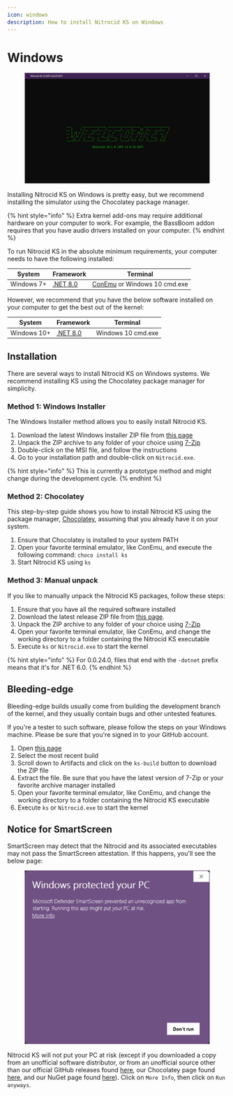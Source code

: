 ```yaml
---
icon: windows
description: How to install Nitrocid KS on Windows
---
```


# Windows

<figure><img src="../../.gitbook/assets/001-welcome.png" alt=""><figcaption></figcaption></figure>

Installing Nitrocid KS on Windows is pretty easy, but we recommend installing the simulator using the Chocolatey package manager.

{% hint style="info" %}
Extra kernel add-ons may require additional hardware on your computer to work. For example, the BassBoom addon requires that you have audio drivers installed on your computer.
{% endhint %}

To run Nitrocid KS in the absolute minimum requirements, your computer needs to have the following installed:

| System     | Framework                                                          | Terminal                                                  |
| ---------- | ------------------------------------------------------------------ | --------------------------------------------------------- |
| Windows 7+ | [.NET 8.0](https://dotnet.microsoft.com/en-us/download/dotnet/8.0) | [ConEmu](https://conemu.github.io/) or Windows 10 cmd.exe |

However, we recommend that you have the below software installed on your computer to get the best out of the kernel:

| System      | Framework                                                          | Terminal           |
| ----------- | ------------------------------------------------------------------ | ------------------ |
| Windows 10+ | [.NET 8.0](https://dotnet.microsoft.com/en-us/download/dotnet/8.0) | Windows 10 cmd.exe |

## Installation

There are several ways to install Nitrocid KS on Windows systems. We recommend installing KS using the Chocolatey package manager for simplicity.

### Method 1: Windows Installer

The Windows Installer method allows you to easily install Nitrocid KS.

1. Download the latest Windows Installer ZIP file from [this page](https://github.com/Aptivi/Kernel-Simulator/releases)
2. Unpack the ZIP archive to any folder of your choice using [7-Zip](https://7-zip.org/)
3. Double-click on the MSI file, and follow the instructions
4. Go to your installation path and double-click on `Nitrocid.exe`.

{% hint style="info" %}
This is currently a prototype method and might change during the development cycle.
{% endhint %}

### Method 2: Chocolatey

This step-by-step guide shows you how to install Nitrocid KS using the package manager, [Chocolatey](https://chocolatey.org/install), assuming that you already have it on your system.

1. Ensure that Chocolatey is installed to your system PATH
2. Open your favorite terminal emulator, like ConEmu, and execute the following command: `choco install ks`
3. Start Nitrocid KS using `ks`

### Method 3: Manual unpack

If you like to manually unpack the Nitrocid KS packages, follow these steps:

1. Ensure that you have all the required software installed
2. Download the latest release ZIP file from [this page](https://github.com/Aptivi/Kernel-Simulator/releases).
3. Unpack the ZIP archive to any folder of your choice using [7-Zip](https://7-zip.org/)
4. Open your favorite terminal emulator, like ConEmu, and change the working directory to a folder containing the Nitrocid KS executable
5. Execute `ks` or `Nitrocid.exe` to start the kernel

{% hint style="info" %}
For 0.0.24.0, files that end with the `-dotnet` prefix means that it's for .NET 6.0.
{% endhint %}

## Bleeding-edge

Bleeding-edge builds usually come from building the development branch of the kernel, and they usually contain bugs and other untested features.

If you're a tester to such software, please follow the steps on your Windows machine. Please be sure that you're signed in to your GitHub account.

1. Open [this page](https://github.com/Aptivi/Kernel-Simulator/actions/workflows/build-win.yml)
2. Select the most recent build
3. Scroll down to Artifacts and click on the `ks-build` button to download the ZIP file
4. Extract the file. Be sure that you have the latest version of 7-Zip or your favorite archive manager installed
5. Open your favorite terminal emulator, like ConEmu, and change the working directory to a folder containing the Nitrocid KS executable
6. Execute `ks` or `Nitrocid.exe` to start the kernel

## Notice for SmartScreen

SmartScreen may detect that the Nitrocid and its associated executables may not pass the SmartScreen attestation. If this happens, you'll see the below page:

<figure><img src="../../.gitbook/assets/image (1) (1).png" alt=""><figcaption></figcaption></figure>

Nitrocid KS will not put your PC at risk (except if you downloaded a copy from an unofficial software distributor, or from an unofficial source other than our official GitHub releases found [here](https://github.com/Aptivi/NitrocidKS/releases), our Chocolatey page found [here](https://community.chocolatey.org/packages/KS), and our NuGet page found [here](https://www.nuget.org/packages/KS/)). Click on `More Info`, then click on `Run anyways`.
